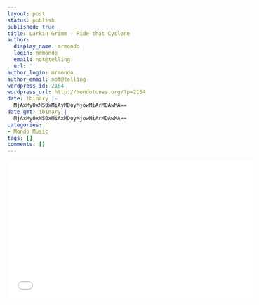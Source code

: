 ```yaml
---
layout: post
status: publish
published: true
title: Larkin Grimm - Ride that Cyclone
author:
  display_name: mrmondo
  login: mrmondo
  email: not@telling
  url: ''
author_login: mrmondo
author_email: not@telling
wordpress_id: 2164
wordpress_url: http://mondotunes.org/?p=2164
date: !binary |-
  MjAxMy0xMS0xMiAyMDoyMjowMiArMDAwMA==
date_gmt: !binary |-
  MjAxMy0xMS0xMiAxMDoyMjowMiArMDAwMA==
categories:
- Mondo Music
tags: []
comments: []
---
```

<iframe width="560" height="315" src="//www.youtube.com/embed/Fr_wW9UT1Tw" frameborder="0"> </iframe>
